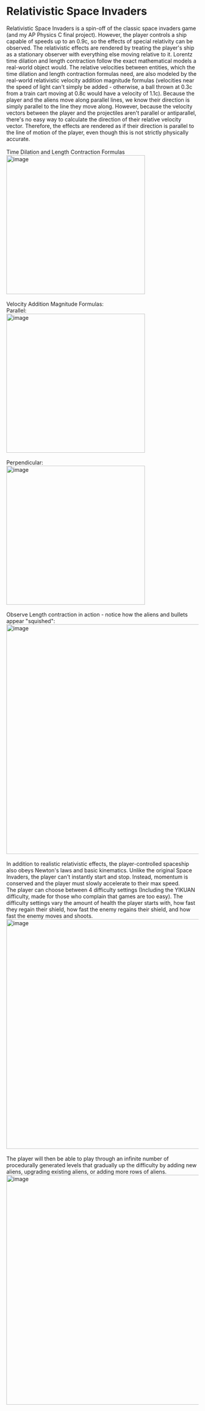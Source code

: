 # Relativistic Space Invaders
Relativistic Space Invaders is a spin-off of the classic space invaders game (and my AP Physics C final project).  However, the player controls a ship capable of speeds up to an 0.9c, so the effects of special relativity can be observed.  The relativistic effects are rendered by treating the player's ship as a stationary observer with everything else moving relative to it.  Lorentz time dilation and length contraction follow the exact mathematical models a real-world object would.  The relative velocities between entities, which the time dilation and length contraction formulas need, are also modeled by the real-world relativistic velocity addition magnitude formulas (velocities near the speed of light can't simply be added - otherwise, a ball thrown at 0.3c from a train cart moving at 0.8c would have a velocity of 1.1c).  Because the player and the aliens move along parallel lines, we know their direction is simply parallel to the line they move along.  However, because the velocity vectors between the player and the projectiles aren't parallel or antiparallel, there's no easy way to calculate the direction of their relative velocity vector.  Therefore, the effects are rendered as if their direction is parallel to the line of motion of the player, even though this is not strictly physically accurate.
<br>
<br>
Time Dilation and Length Contraction Formulas
<br>
<img width="363" alt="image" src="https://github.com/NinjadenMu/relativistic_space_invaders/assets/68563142/656eea02-d364-4f9b-b143-f82921d33ae5">
<br>
<br>
Velocity Addition Magnitude Formulas:
<br>
Parallel:
<br>
<img width="363" alt="image" src="https://github.com/NinjadenMu/relativistic_space_invaders/assets/68563142/d448a753-f5ec-4cd6-8433-2a1783c5c54b">
<br>
<br>
Perpendicular:
<br>
<img width="363" alt="image" src="https://github.com/NinjadenMu/relativistic_space_invaders/assets/68563142/bebb3809-711c-4c2b-bc6a-69b289439142">
<br>
<br>
Observe Length contraction in action - notice how the aliens and bullets appear "squished":
<br>
<img width="600" alt="image" src="https://github.com/NinjadenMu/relativistic_space_invaders/assets/68563142/2614262a-882d-437d-a960-85f5e5917673">
<br>
<br>
In addition to realistic relativistic effects, the player-controlled spaceship also obeys Newton's laws and basic kinematics.  Unlike the original Space Invaders, the player can't instantly start and stop.  Instead, momentum is conserved and the player must slowly accelerate to their max speed.
<br>
The player can choose between 4 difficulty settings (Including the YIKUAN difficulty, made for those who complain that games are too easy).  The difficulty settings vary the amount of health the player starts with, how fast they regain their shield, how fast the enemy regains their shield, and how fast the enemy moves and shoots.
<br>
<img width="600" alt="image" src="https://github.com/NinjadenMu/relativistic_space_invaders/assets/68563142/d03892dc-b060-4117-a70e-38766457a2f0">
<br>
<br>
The player will then be able to play through an infinite number of procedurally generated levels that gradually up the difficulty by adding new aliens, upgrading existing aliens, or adding more rows of aliens. 
<br>
<img width="600" alt="image" src="https://github.com/NinjadenMu/relativistic_space_invaders/assets/68563142/333e9dde-a9d9-435c-9e2d-20991a3854b5">
<br>


 
 

